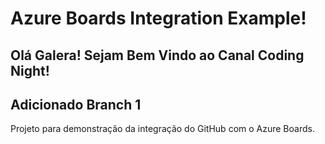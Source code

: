 # Azure Boards Integration Example!
## Olá Galera! Sejam Bem Vindo ao Canal Coding Night!
## Adicionado Branch 1
Projeto para demonstração da integração do GitHub com o Azure Boards.
